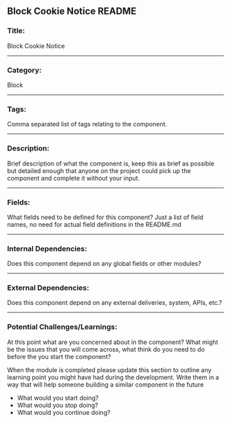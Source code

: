 ## Block Cookie Notice README

### Title:

Block Cookie Notice

---

### Category: 

Block

---

### Tags: 

Comma separated list of tags relating to the component. 

---

### Description: 

Brief description of what the component is, keep this as brief as possible but detailed enough that anyone on the project could pick up the component and complete it without your input. 

---

### Fields: 

What fields need to be defined for this component? Just a list of field names, no need for actual field definitions in the README.md

---

### Internal Dependencies: 

Does this component depend on any global fields or other modules? 

---

### External Dependencies:

Does this component depend on any external deliveries, system, APIs, etc.?

---

### Potential Challenges/Learnings:

At this point what are you concerned about in the component? What might be the issues that you will come across, what think do you need to do before the you start the component?

When the module is completed please update this section to outline any learning point you might have had during the development. Write them in a way that will help someone building a similar component in the future 

* What would you start doing?
* What would you stop doing?
* What would you continue doing?
